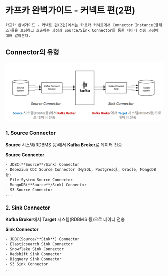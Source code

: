 # 카프카 완벽가이드 - 커넥트 편(2편)

```
카프카 완벽가이드 - 커넥트 편(2편)에서는 카프카 커넥트에서 Connector Instance(클래스)들을 로딩하고 호출하는 과정과 Source/Sink Connector를 통한 데이터 전송 과정에 대해 알아본다.
```

## Connector의 유형

![Alt text](./img/image-4.png)


### 1. Source Connector

**Source** 시스템(RDBMS 등)에서 **Kafka Broker**로 데이터 전송

**Source Connector**
```
- JDBC(**Source**/Sink) Connector
- Debezium CDC Source Connector (MySQL, Postgresql, Oracle, MongoDB 등)
- File System Source Connector
- MongoDB(**Source**/Sink) Connector
- S3 Source Connector
...
```

### 2. Sink Connector

**Kafka Broker**에서 **Target** 시스템(RDBMS 등)으로 데이터 전송

**Sink Connector**
```
- JDBC(Source/**Sink**) Connector
- Elasticsearch Sink Connector
- Snowflake Sink Connector
- Redshift Sink Connector
- Bigquery Sink Connector
- S3 Sink Connector
...
```
